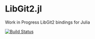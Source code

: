 # LibGit2.jl

Work in Progress LibGit2 bindings for Julia

[![Build Status](https://travis-ci.org/jakebolewski/LibGit2.jl.png)](https://travis-ci.org/jakebolewski/LibGit2.jl)
